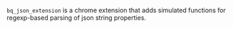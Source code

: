 `bq_json_extension` is a chrome extension that adds simulated functions for regexp-based parsing of json string properties.
